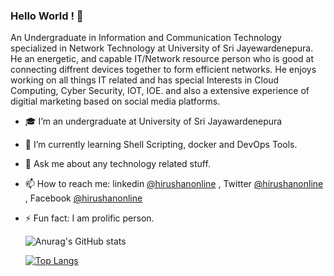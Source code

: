 ### Hello World ! 👋 

An Undergraduate in Information and Communication Technology specialized in Network Technology at University of Sri Jayewardenepura. He an energetic, and capable IT/Network resource person who is good at connecting diffrent devices together to form efficient networks. He enjoys working on all things IT related and has special Interests in Cloud Computing, Cyber Security, IOT, IOE. and also a extensive experience of digitial marketing based on social media platforms.

- 🎓 I’m an undergraduate at University of Sri Jayawardenepura
- 🌱 I’m currently learning Shell Scripting, docker and DevOps Tools.
- 💬 Ask me about any technology related stuff.
- 📫 How to reach me: linkedin [@hirushanonline](https://www.linkedin.com/in/hirushanonline/) , Twitter [@hirushanonline](https://twitter.com/hirushanonline) , Facebook [@hirushanonline](https://www.facebook.com/hirushanonline/)

- ⚡ Fun fact: I am prolific person.


  ![Anurag's GitHub stats](https://github-readme-stats.vercel.app/api?username=hirushanOnline&show_icons=true&theme=radical)

  [![Top Langs](https://github-readme-stats.vercel.app/api/top-langs/?username=hirushanOnline&layout=compact)](https://github.com/anuraghazra/github-readme-stats)
